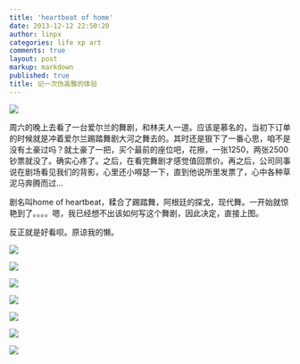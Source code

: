 ```yaml
---
title: 'heartbeat of home'
date: 2013-12-12 22:50:20
author: linpx
categories: life xp art
comments: true
layout: post
markup: markdown
published: true
title: 记一次伪高雅的体验
---
```

![](http://farm6.staticflickr.com/5521/11338694205_cd7209aee9_b.jpg
)

周六的晚上去看了一台爱尔兰的舞剧，和林夫人一道。应该是慕名的，当初下订单的时候就是冲着爱尔兰踢踏舞剧大河之舞去的。其时还是狠下了一番心思，咱不是没有土豪过吗？就土豪了一把，买个最前的座位吧，花擦，一张1250，两张2500钞票就没了。确实心疼了。之后，在看完舞剧才感觉值回票价。再之后，公司同事说在剧场看见我们的背影，心里还小嘚瑟一下，直到他说所里发票了，心中各种草泥马奔腾而过...

剧名叫home of
heartbeat，糅合了踢踏舞，阿根廷的探戈，现代舞。一开始就惊艳到了。。。。嗯，我已经想不出该如何写这个舞剧，因此决定，直接上图。

反正就是好看呗。原谅我的懒。

![](http://farm4.staticflickr.com/3746/11338779154_ee915579da_b.jpg)

![](http://farm6.staticflickr.com/5506/11338780804_cc1c6704d5_b.jpg
)

![](http://farm8.staticflickr.com/7441/11338824363_ca124d6c2e_b.jpg
)

![](http://farm3.staticflickr.com/2811/11338826533_c38448ffa5_b.jpg
)

![](http://farm4.staticflickr.com/3823/11338786224_f62328edd9_b.jpg
)

![](http://farm3.staticflickr.com/2851/11338828713_45d9cb92b2_b.jpg
)

![](http://farm3.staticflickr.com/2839/11338762236_e81c683e2f_b.jpg
)
